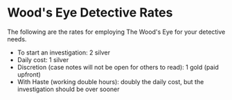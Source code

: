 # Wood's Eye Detective Rates

The following are the rates for employing The Wood's Eye for your detective needs.

* To start an investigation: 2 silver
* Daily cost: 1 silver
* Discretion (case notes will not be open for others to read): 1 gold (paid upfront)
* With Haste (working double hours): doubly the daily cost, but the investigation should be over sooner
